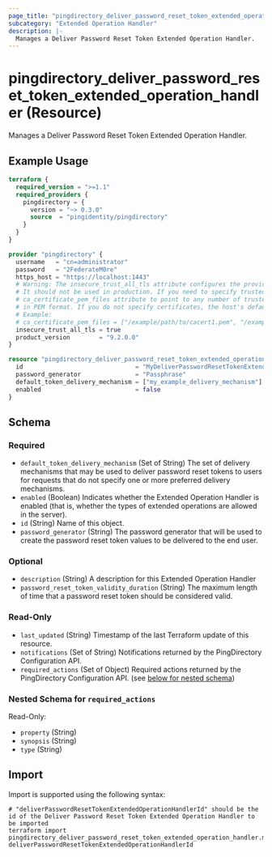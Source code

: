 ```yaml
---
page_title: "pingdirectory_deliver_password_reset_token_extended_operation_handler Resource - terraform-provider-pingdirectory"
subcategory: "Extended Operation Handler"
description: |-
  Manages a Deliver Password Reset Token Extended Operation Handler.
---
```


# pingdirectory_deliver_password_reset_token_extended_operation_handler (Resource)

Manages a Deliver Password Reset Token Extended Operation Handler.

## Example Usage

```terraform
terraform {
  required_version = ">=1.1"
  required_providers {
    pingdirectory = {
      version = "~> 0.3.0"
      source  = "pingidentity/pingdirectory"
    }
  }
}

provider "pingdirectory" {
  username   = "cn=administrator"
  password   = "2FederateM0re"
  https_host = "https://localhost:1443"
  # Warning: The insecure_trust_all_tls attribute configures the provider to trust any certificate presented by the PingDirectory server.
  # It should not be used in production. If you need to specify trusted CA certificates, use the
  # ca_certificate_pem_files attribute to point to any number of trusted CA certificate files
  # in PEM format. If you do not specify certificates, the host's default root CA set will be used.
  # Example:
  # ca_certificate_pem_files = ["/example/path/to/cacert1.pem", "/example/path/to/cacert2.pem"]
  insecure_trust_all_tls = true
  product_version        = "9.2.0.0"
}

resource "pingdirectory_deliver_password_reset_token_extended_operation_handler" "myDeliverPasswordResetTokenExtendedOperationHandler" {
  id                               = "MyDeliverPasswordResetTokenExtendedOperationHandler"
  password_generator               = "Passphrase"
  default_token_delivery_mechanism = ["my_example_delivery_mechanism"]
  enabled                          = false
}
```

<!-- schema generated by tfplugindocs -->
## Schema

### Required

- `default_token_delivery_mechanism` (Set of String) The set of delivery mechanisms that may be used to deliver password reset tokens to users for requests that do not specify one or more preferred delivery mechanisms.
- `enabled` (Boolean) Indicates whether the Extended Operation Handler is enabled (that is, whether the types of extended operations are allowed in the server).
- `id` (String) Name of this object.
- `password_generator` (String) The password generator that will be used to create the password reset token values to be delivered to the end user.

### Optional

- `description` (String) A description for this Extended Operation Handler
- `password_reset_token_validity_duration` (String) The maximum length of time that a password reset token should be considered valid.

### Read-Only

- `last_updated` (String) Timestamp of the last Terraform update of this resource.
- `notifications` (Set of String) Notifications returned by the PingDirectory Configuration API.
- `required_actions` (Set of Object) Required actions returned by the PingDirectory Configuration API. (see [below for nested schema](#nestedatt--required_actions))

<a id="nestedatt--required_actions"></a>
### Nested Schema for `required_actions`

Read-Only:

- `property` (String)
- `synopsis` (String)
- `type` (String)

## Import

Import is supported using the following syntax:

```shell
# "deliverPasswordResetTokenExtendedOperationHandlerId" should be the id of the Deliver Password Reset Token Extended Operation Handler to be imported
terraform import pingdirectory_deliver_password_reset_token_extended_operation_handler.myDeliverPasswordResetTokenExtendedOperationHandler deliverPasswordResetTokenExtendedOperationHandlerId
```

